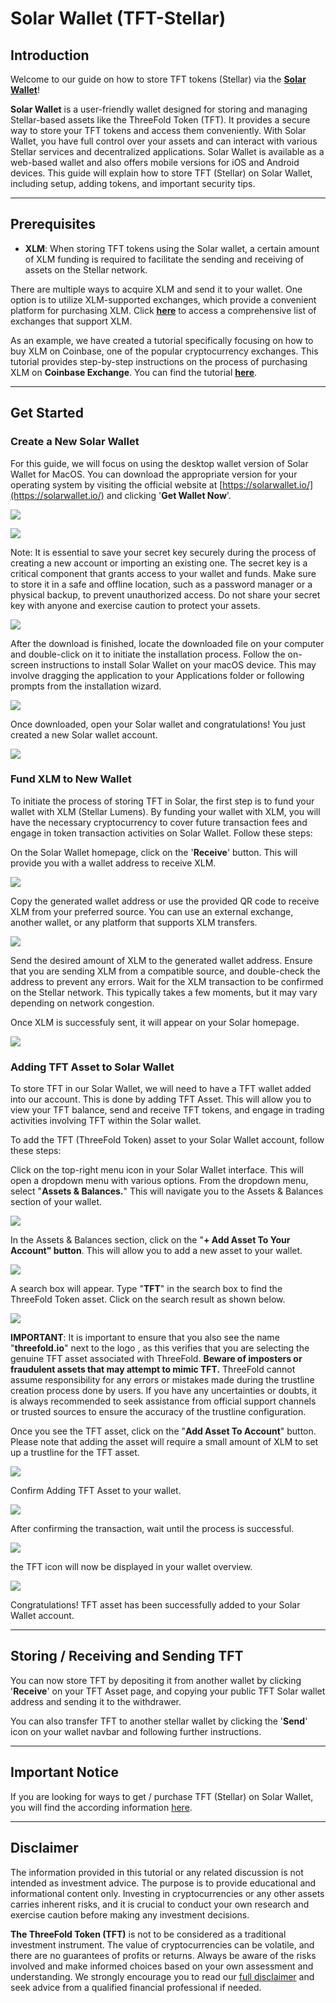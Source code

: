 <h1> Solar Wallet (TFT-Stellar) </h1>


## Introduction

Welcome to our guide on how to store TFT tokens (Stellar) via the [**Solar Wallet**](https://solarwallet.io/)!

**Solar Wallet** is a user-friendly wallet designed for storing and managing Stellar-based assets like the ThreeFold Token (TFT). It provides a secure way to store your TFT tokens and access them conveniently. With Solar Wallet, you have full control over your assets and can interact with various Stellar services and decentralized applications.  Solar Wallet is available as a web-based wallet and also offers mobile versions for iOS and Android devices. This guide will explain how to store TFT (Stellar) on Solar Wallet, including setup, adding tokens, and important security tips.
***
## Prerequisites

- **XLM**: When storing TFT tokens using the Solar wallet, a certain amount of XLM funding is required to facilitate the sending and receiving of assets on the Stellar network.

There are multiple ways to acquire XLM and send it to your wallet. One option is to utilize XLM-supported exchanges, which provide a convenient platform for purchasing XLM. Click [**here**](https://www.coinlore.com/coin/stellar/exchanges) to access a comprehensive list of exchanges that support XLM.

As an example, we have created a tutorial specifically focusing on how to buy XLM on Coinbase, one of the popular cryptocurrency exchanges. This tutorial provides step-by-step instructions on the process of purchasing XLM on **Coinbase Exchange**. You can find the tutorial [**here**](../buy_sell_tft/coinbase_xlm.md).
***
## Get Started

### Create a New Solar Wallet

For this guide, we will focus on using the desktop wallet version of Solar Wallet for MacOS. You can download the appropriate version for your operating system by visiting the official website at [https://solarwallet.io/](https://solarwallet.io/) and clicking '**Get Wallet Now**'.

![](img/solar_home.png)

![](img/solar_desktop.jpeg)

Note: It is essential to save your secret key securely during the process of creating a new account or importing an existing one. The secret key is a critical component that grants access to your wallet and funds. Make sure to store it in a safe and offline location, such as a password manager or a physical backup, to prevent unauthorized access. Do not share your secret key with anyone and exercise caution to protect your assets.

![](img/solar_secret.jpeg)

After the download is finished, locate the downloaded file on your computer and double-click on it to initiate the installation process. Follow the on-screen instructions to install Solar Wallet on your macOS device. This may involve dragging the application to your Applications folder or following prompts from the installation wizard.

![](img/solar_install.png)

Once downloaded, open your Solar wallet and congratulations! You just created a new Solar wallet account.

![](img/solar_home.jpeg)

### Fund XLM to New Wallet

To initiate the process of storing TFT in Solar, the first step is to fund your wallet with XLM (Stellar Lumens). By funding your wallet with XLM, you will have the necessary cryptocurrency to cover future transaction fees and engage in token transaction activities on Solar Wallet. Follow these steps:

On the Solar Wallet homepage, click on the '**Receive**' button. This will provide you with a wallet address to receive XLM.

![](img/solar_receive.jpeg)

Copy the generated wallet address or use the provided QR code to receive XLM from your preferred source. You can use an external exchange, another wallet, or any platform that supports XLM transfers.

![](img/solar_copy.jpeg)

Send the desired amount of XLM to the generated wallet address. Ensure that you are sending XLM from a compatible source, and double-check the address to prevent any errors. Wait for the XLM transaction to be confirmed on the Stellar network. This typically takes a few moments, but it may vary depending on network congestion.

Once XLM is successfuly sent, it will appear on your Solar homepage.

![](img/solar_xlm.jpeg)

### Adding TFT Asset to Solar Wallet

To store TFT in our Solar Wallet, we will need to have a TFT wallet added into our account. This is done by  adding TFT Asset. This will allow you to view your TFT balance, send and receive TFT tokens, and engage in trading activities involving TFT within the Solar wallet.

To add the TFT (ThreeFold Token) asset to your Solar Wallet account, follow these steps:

Click on the top-right menu icon in your Solar Wallet interface. This will open a dropdown menu with various options. From the dropdown menu, select "**Assets & Balances.**" This will navigate you to the Assets & Balances section of your wallet.

![](img/solar_asset.png)

In the Assets & Balances section, click on the "**+ Add Asset To Your Account" button**. This will allow you to add a new asset to your wallet.

![](img/solar_account.png)

A search box will appear. Type "**TFT**" in the search box to find the ThreeFold Token asset. Click on the search result as shown below. 

![](img/solar_search.png)

**IMPORTANT**: It is important to ensure that you also see the name "**threefold.io**" next to the logo , as this verifies that you are selecting the genuine TFT asset associated with ThreeFold. **Beware of imposters or fraudulent assets that may attempt to mimic TFT.** ThreeFold cannot assume responsibility for any errors or mistakes made during the trustline creation process done by users. If you have any uncertainties or doubts, it is always recommended to seek assistance from official support channels or trusted sources to ensure the accuracy of the trustline configuration.

Once you see the TFT asset, click on the "**Add Asset To Account**" button. Please note that adding the asset will require a small amount of XLM to set up a trustline for the TFT asset.

![](img/solar_tftinfo.png)

Confirm Adding TFT Asset to your wallet.

![](img/solar_confirm.png)

After confirming the transaction, wait until the process is successful. 

![](img/solar_success.png)

the TFT icon will now be displayed in your wallet overview. 

![](img/solar_tft.png)

Congratulations! TFT asset has been successfully added to your Solar Wallet account.
***
## Storing / Receiving and Sending TFT

You can now store TFT by depositing it from another wallet by clicking '**Receive**' on your TFT Asset page, and copying your public TFT Solar wallet address and sending it to the withdrawer.

You can also transfer TFT to another stellar wallet by clicking the '**Send**' icon on your wallet navbar and following further instructions.
***
## Important Notice

If you are looking for ways to get / purchase TFT (Stellar) on Solar Wallet, you will find the according information [here](../buy_sell_tft/solar_buy.md).
***
## Disclaimer

The information provided in this tutorial or any related discussion is not intended as investment advice. The purpose is to provide educational and informational content only. Investing in cryptocurrencies or any other assets carries inherent risks, and it is crucial to conduct your own research and exercise caution before making any investment decisions. 

**The ThreeFold Token (TFT)** is not to be considered as a traditional investment instrument. The value of cryptocurrencies can be volatile, and there are no guarantees of profits or returns. Always be aware of the risks involved and make informed choices based on your own assessment and understanding. We strongly encourage you to read our [full disclaimer](https://library.threefold.me/info/legal/#/legal__disclaimer) and seek advice from a qualified financial professional if needed.

